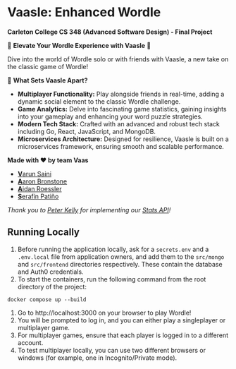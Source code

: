 # Vaasle: Enhanced Wordle 
**Carleton College CS 348 (Advanced Software Design) - Final Project**

🌟 **Elevate Your Wordle Experience with Vaasle** 🌟

Dive into the world of Wordle solo or with friends with Vaasle, a new take on the classic game of Wordle! 

🚀 **What Sets Vaasle Apart?**
- **Multiplayer Functionality:** Play alongside friends in real-time, adding a dynamic social element to the classic Wordle challenge.
- **Game Analytics:** Delve into fascinating game statistics, gaining insights into your gameplay and enhancing your word puzzle strategies.
- **Modern Tech Stack:** Crafted with an advanced and robust tech stack including Go, React, JavaScript, and MongoDB.
- **Microservices Architecture:** Designed for resilience, Vaasle is built on a microservices framework, ensuring smooth and scalable performance.


**Made with ❤️ by team Vaas**

- [**V**arun Saini](https://github.com/VarunSaini02)
- [**A**aron Bronstone](https://github.com/abronstone)
- [**A**idan Roessler](https://github.com/AidanRoessler)
- [**S**erafín Patiño](https://github.com/spatino1234)

*Thank you to [Peter Kelly](https://github.com/pqk314) for implementing our [Stats API](/src/stats/api.go)!*


## Running Locally
1. Before running the application locally, ask for a `secrets.env` and a `.env.local` file from application owners, and add them to the `src/mongo` and `src/frontend` directories respectively. These contain the database and Auth0 credentials.
2. To start the containers, run the following command from the root directory of the project:
```
docker compose up --build
```
1. Go to http://localhost:3000 on your browser to play Wordle!
2. You will be prompted to log in, and you can either play a singleplayer or multiplayer game.
3. For multiplayer games, ensure that each player is logged in to a different account.
4. To test multiplayer locally, you can use two different browsers or windows (for example, one in Incognito/Private mode).
